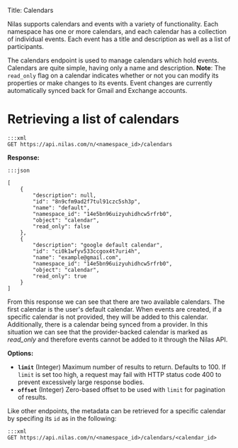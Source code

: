 Title: Calendars

Nilas supports calendars and events with a variety of functionality. Each namespace has one or more calendars, and each calendar has a collection of individual events. Each event has a title and description as well as a list of participants.

The calendars endpoint is used to manage calendars which hold events. Calendars are quite simple, having only a name and description. **Note**: The `read_only` flag on a calendar indicates whether or not you can modify its properties or make changes to its events. Event changes are currently automatically synced back for Gmail and Exchange accounts.

# Retrieving a list of calendars


```
:::xml
GET https://api.nilas.com/n/<namespace_id>/calendars
```

**Response:**

```
:::json

[
    {
        "description": null,
        "id": "8n9cfm9ad2f7tul91czc5sh3p",
        "name": "default",
        "namespace_id": "14e5bn96uizyuhidhcw5rfrb0",
        "object": "calendar",
        "read_only": false
    },
    {
        "description": "google default calendar",
        "id": "ci0k1wfyv533ccgox4t7uri4h",
        "name": "example@gmail.com",
        "namespace_id": "14e5bn96uizyuhidhcw5rfrb0",
        "object": "calendar",
        "read_only": true
    }
]
```

From this response we can see that there are two available calendars. The first calendar is the user's default calendar. When events are created, if a specific calendar is not provided, they will be added to this calendar. Additionally, there is a calendar being synced from a provider. In this situation we can see that the provider-backed calendar is marked as *read_only* and therefore events cannot be added to it through the Nilas API.

**Options:**

* **`limit`** (Integer) Maximum number of results to return. Defaults to 100. If `limit` is set too high, a request may fail with HTTP status code 400 to prevent excessively large response bodies.
* **`offset`** (Integer) Zero-based offset to be used with `limit` for pagination of results.

Like other endpoints, the metadata can be retrieved for a specific calendar by specifing its `id` as in the following:

```
:::xml
GET https://api.nilas.com/n/<namespace_id>/calendars/<calendar_id>
```
